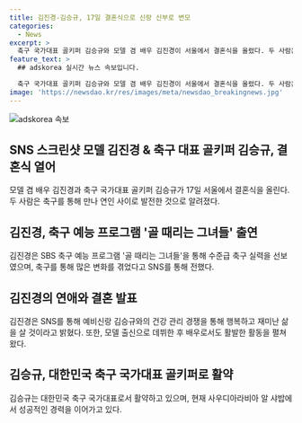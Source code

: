 ```yaml
---
title: 김진경-김승규, 17일 결혼식으로 신랑 신부로 변모
categories:
  - News
excerpt: >
  축구 국가대표 골키퍼 김승규와 모델 겸 배우 김진경이 서울에서 결혼식을 올렸다. 두 사람은 축구를 공통 관심사로 공유하며 연인으로 발전했고, 김진경은 SBS 축구 예능 프로그램에 출연하며 실력을 과시하고 있다. 이들은 서로의 몸 관리 경쟁을 통해 건강하고 재미나게 살 것으로 표현하며 결혼을 앞두고 행복한 심경을 전했다. 출처: CBS노컷뉴스
feature_text: >
  ## adskorea 실시간 뉴스 속보입니다.

  축구 국가대표 골키퍼 김승규와 모델 겸 배우 김진경이 서울에서 결혼식을 올렸다. 두 사람은 축구를 공통 관심사로 공유하며 연인으로 발전했고, 김진경은 SBS 축구 예능 프로그램에 출연하며 실력을 과시하고 있다. 이들은 서로의 몸 관리 경쟁을 통해 건강하고 재미나게 살 것으로 표현하며 결혼을 앞두고 행복한 심경을 전했다. 출처: CBS노컷뉴스
image: 'https://newsdao.kr/res/images/meta/newsdao_breakingnews.jpg'
---
```

![adskorea 속보](https://newsdao.kr/res/images/meta/newsdao_breakingnews.jpg)

<h2 data-ke-size="size26">SNS 스크린샷 모델 김진경 & 축구 대표 골키퍼 김승규, 결혼식 열어</h2>

<p data-ke-size="size16">모델 겸 배우 김진경과 축구 국가대표 골키퍼 김승규가 17일 서울에서 결혼식을 올린다. 두 사람은 축구를 통해 만나 연인 사이로 발전한 것으로 알려졌다.</p>

<h2 data-ke-size="size26">김진경, 축구 예능 프로그램 '골 때리는 그녀들' 출연</h2>

<p data-ke-size="size16">김진경은 SBS 축구 예능 프로그램 '골 때리는 그녀들'을 통해 수준급 축구 실력을 선보였으며, 축구를 통해 많은 변화를 겪었다고 SNS를 통해 전했다.</p>

<h2 data-ke-size="size26">김진경의 연애와 결혼 발표</h2>

<p data-ke-size="size16">김진경은 SNS를 통해 예비신랑 김승규와의 건강 관리 경쟁을 통해 행복하고 재미난 삶을 살 것이라고 밝혔다. 또한, 모델 출신으로 데뷔한 후 배우로서도 활발한 활동을 펼쳐왔다.</p>

<h2 data-ke-size="size26">김승규, 대한민국 축구 국가대표 골키퍼로 활약</h2>

<p data-ke-size="size16">김승규는 대한민국 축구 국가대표로서 활약하고 있으며, 현재 사우디아라비아 알 샤밥에서 성공적인 경력을 이어가고 있다.</p>

